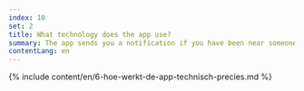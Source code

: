 ```yaml
---
index: 10
set: 2
title: What technology does the app use?
summary: The app sends you a notification if you have been near someone who has tested positive for coronavirus, if you were near them for a longer period
contentLang: en
---
```

{% include content/en/6-hoe-werkt-de-app-technisch-precies.md %}

